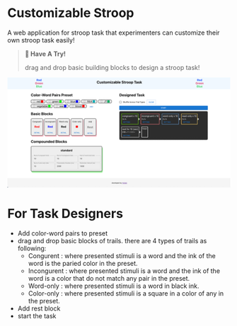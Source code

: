 # Customizable Stroop
A web application for stroop task that experimenters can customize their own stroop task easily! 
> **🧩 Have A Try!**
> 
> drag and drop basic building blocks to design a stroop task!


![screenshot](./public/screenshot.png)

# For Task Designers
- Add color-word pairs to preset
- drag and drop basic blocks of trails. there are 4 types of trails as following:
    - Congurent : where presented stimuli is a word and the ink of the word is the paried color in the preset.
    - Incongurent : where presented stimuli is a word and the ink of the word is a color that do not match any pair in the preset.
    - Word-only : where presented stimuli is a word in black ink.
    - Color-only : where presented stimuli is a square in a color of any in the preset.
- Add rest block
- start the task


